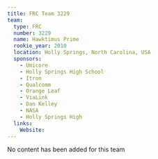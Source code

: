 ```yaml
---
title: FRC Team 3229
team:
  type: FRC
  number: 3229
  name: Hawktimus Prime
  rookie_year: 2010
  location: Holly Springs, North Carolina, USA
  sponsors:
    - Umicore
    - Holly Springs High School
    - Itron
    - Qualcomm
    - Orange Leaf
    - ViaLink
    - Dan Kelley
    - NASA
    - Holly Springs High
  links:
    Website: 
---
```

No content has been added for this team